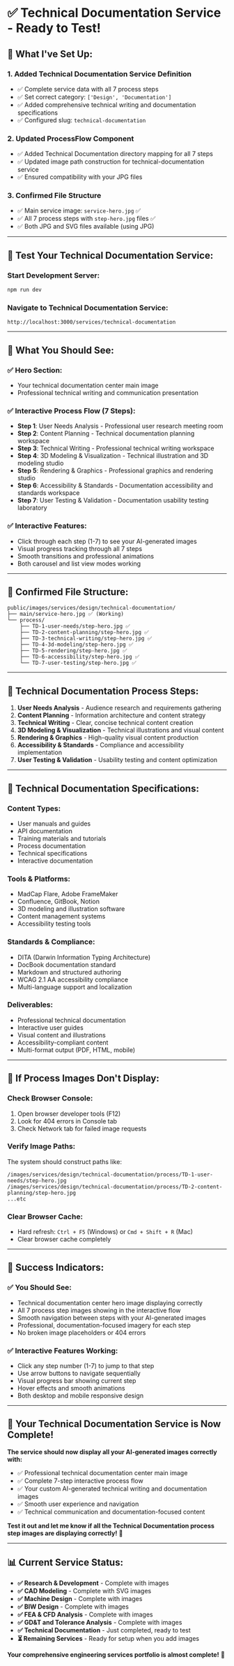 # ✅ Technical Documentation Service - Ready to Test!

## 🎯 **What I've Set Up:**

### **1. Added Technical Documentation Service Definition**
- ✅ Complete service data with all 7 process steps
- ✅ Set correct category: `['Design', 'Documentation']`
- ✅ Added comprehensive technical writing and documentation specifications
- ✅ Configured slug: `technical-documentation`

### **2. Updated ProcessFlow Component**
- ✅ Added Technical Documentation directory mapping for all 7 steps
- ✅ Updated image path construction for technical-documentation service
- ✅ Ensured compatibility with your JPG files

### **3. Confirmed File Structure**
- ✅ Main service image: `service-hero.jpg` ✅
- ✅ All 7 process steps with `step-hero.jpg` files ✅
- ✅ Both JPG and SVG files available (using JPG)

---

## 🚀 **Test Your Technical Documentation Service:**

### **Start Development Server:**
```bash
npm run dev
```

### **Navigate to Technical Documentation Service:**
```
http://localhost:3000/services/technical-documentation
```

---

## 🎯 **What You Should See:**

### **✅ Hero Section:**
- Your technical documentation center main image
- Professional technical writing and communication presentation

### **✅ Interactive Process Flow (7 Steps):**
- **Step 1**: User Needs Analysis - Professional user research meeting room
- **Step 2**: Content Planning - Technical documentation planning workspace
- **Step 3**: Technical Writing - Professional technical writing workspace
- **Step 4**: 3D Modeling & Visualization - Technical illustration and 3D modeling studio
- **Step 5**: Rendering & Graphics - Professional graphics and rendering studio
- **Step 6**: Accessibility & Standards - Documentation accessibility and standards workspace
- **Step 7**: User Testing & Validation - Documentation usability testing laboratory

### **✅ Interactive Features:**
- Click through each step (1-7) to see your AI-generated images
- Visual progress tracking through all 7 steps
- Smooth transitions and professional animations
- Both carousel and list view modes working

---

## 📁 **Confirmed File Structure:**

```
public/images/services/design/technical-documentation/
├── main/service-hero.jpg ✅ (Working)
└── process/
    ├── TD-1-user-needs/step-hero.jpg ✅
    ├── TD-2-content-planning/step-hero.jpg ✅
    ├── TD-3-technical-writing/step-hero.jpg ✅
    ├── TD-4-3d-modeling/step-hero.jpg ✅
    ├── TD-5-rendering/step-hero.jpg ✅
    ├── TD-6-accessibility/step-hero.jpg ✅
    └── TD-7-user-testing/step-hero.jpg ✅
```

---

## 🎨 **Technical Documentation Process Steps:**

1. **User Needs Analysis** - Audience research and requirements gathering
2. **Content Planning** - Information architecture and content strategy
3. **Technical Writing** - Clear, concise technical content creation
4. **3D Modeling & Visualization** - Technical illustrations and visual content
5. **Rendering & Graphics** - High-quality visual content production
6. **Accessibility & Standards** - Compliance and accessibility implementation
7. **User Testing & Validation** - Usability testing and content optimization

---

## 📝 **Technical Documentation Specifications:**

### **Content Types:**
- User manuals and guides
- API documentation
- Training materials and tutorials
- Process documentation
- Technical specifications
- Interactive documentation

### **Tools & Platforms:**
- MadCap Flare, Adobe FrameMaker
- Confluence, GitBook, Notion
- 3D modeling and illustration software
- Content management systems
- Accessibility testing tools

### **Standards & Compliance:**
- DITA (Darwin Information Typing Architecture)
- DocBook documentation standard
- Markdown and structured authoring
- WCAG 2.1 AA accessibility compliance
- Multi-language support and localization

### **Deliverables:**
- Professional technical documentation
- Interactive user guides
- Visual content and illustrations
- Accessibility-compliant content
- Multi-format output (PDF, HTML, mobile)

---

## 🔧 **If Process Images Don't Display:**

### **Check Browser Console:**
1. Open browser developer tools (F12)
2. Look for 404 errors in Console tab
3. Check Network tab for failed image requests

### **Verify Image Paths:**
The system should construct paths like:
```
/images/services/design/technical-documentation/process/TD-1-user-needs/step-hero.jpg
/images/services/design/technical-documentation/process/TD-2-content-planning/step-hero.jpg
...etc
```

### **Clear Browser Cache:**
- Hard refresh: `Ctrl + F5` (Windows) or `Cmd + Shift + R` (Mac)
- Clear browser cache completely

---

## 🎉 **Success Indicators:**

### **✅ You Should See:**
- Technical documentation center hero image displaying correctly
- All 7 process step images showing in the interactive flow
- Smooth navigation between steps with your AI-generated images
- Professional, documentation-focused imagery for each step
- No broken image placeholders or 404 errors

### **✅ Interactive Features Working:**
- Click any step number (1-7) to jump to that step
- Use arrow buttons to navigate sequentially
- Visual progress bar showing current step
- Hover effects and smooth animations
- Both desktop and mobile responsive design

---

## 🌟 **Your Technical Documentation Service is Now Complete!**

**The service should now display all your AI-generated images correctly with:**
- ✅ Professional technical documentation center main image
- ✅ Complete 7-step interactive process flow
- ✅ Your custom AI-generated technical writing and documentation images
- ✅ Smooth user experience and navigation
- ✅ Technical communication and documentation-focused content

**Test it out and let me know if all the Technical Documentation process step images are displaying correctly!** 🚀

---

## 📊 **Current Service Status:**

- **✅ Research & Development** - Complete with images
- **✅ CAD Modeling** - Complete with SVG images  
- **✅ Machine Design** - Complete with images
- **✅ BIW Design** - Complete with images
- **✅ FEA & CFD Analysis** - Complete with images
- **✅ GD&T and Tolerance Analysis** - Complete with images
- **✅ Technical Documentation** - Just completed, ready to test
- **⏳ Remaining Services** - Ready for setup when you add images

**Your comprehensive engineering services portfolio is almost complete!** 📝